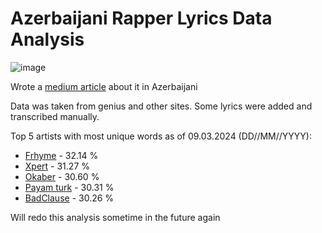 # Azerbaijani Rapper Lyrics Data Analysis

![image](https://github.com/user-attachments/assets/bee304f8-6b1f-4e11-92b8-4d3a883671e1)

Wrote a [medium article](https://medium.com/@tabibyte/az%C9%99rbaycanl%C4%B1-rep-artistl%C9%99rin-l%C3%BC%C4%9F%C9%99t-analizi-3a2c1cc36537) about it in Azerbaijani

Data was taken from genius and other sites. Some lyrics were added and transcribed manually.

Top 5 artists with most unique words as of 09.03.2024 (DD//MM//YYYY):
- [Frhyme](https://genius.com/artists/Frhyme) - 32.14 %
- [Xpert](https://genius.com/artists/Frhyme) - 31.27 %
- [Okaber](https://genius.com/artists/Okaber) - 30.60 %
- [Payam turk](https://genius.com/artists/Payam-turk) - 30.31 %
- [BadClause](https://genius.com/artists/Badclause) - 30.26 %

Will redo this analysis sometime in the future again 
